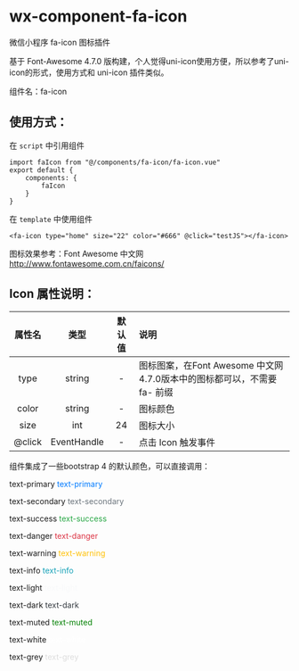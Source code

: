# wx-component-fa-icon
微信小程序 fa-icon 图标插件

基于 Font-Awesome 4.7.0 版构建，个人觉得uni-icon使用方便，所以参考了uni-icon的形式，使用方式和 uni-icon 插件类似。

组件名：fa-icon

## 使用方式：
在 `script` 中引用组件

```
import faIcon from "@/components/fa-icon/fa-icon.vue"
export default {
    components: {
        faIcon
    }
}
```

在 `template` 中使用组件

```
<fa-icon type="home" size="22" color="#666" @click="testJS"></fa-icon>
```

图标效果参考：Font Awesome 中文网 http://www.fontawesome.com.cn/faicons/

## Icon 属性说明：

| 属性名 | 类型 | 默认值 | 说明 |
|:------:|:------:|:------:|:------|
| type |string | - |图标图案，在Font Awesome 中文网4.7.0版本中的图标都可以，不需要 fa- 前缀|
| color |string|-|图标颜色|
| size | int | 24 |图标大小|
| @click | EventHandle |-|点击 Icon 触发事件|

组件集成了一些bootstrap 4 的默认颜色，可以直接调用：

text-primary <font color="#007bff">text-primary</font>

text-secondary <font color="#6c757d">text-secondary</font>

text-success <font color="#28a745">text-success</font>

text-danger <font color="#dc3545">text-danger</font>

text-warning <font color="#ffc107">text-warning</font>

text-info <font color="#17a2b8">text-info</font>

text-light <font color="#f8f9fa">text-light</font>

text-dark <font color="#343a40">text-dark</font>

text-muted <font color="rgb(138, 147, 155)">text-muted</font>

text-white <font color="#fff">text-white</font>

text-grey <font color="#ddd">text-grey</font>

